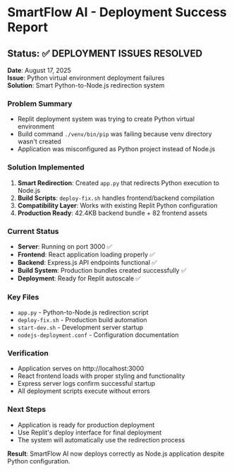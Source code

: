 # SmartFlow AI - Deployment Success Report

## Status: ✅ DEPLOYMENT ISSUES RESOLVED

**Date**: August 17, 2025  
**Issue**: Python virtual environment deployment failures  
**Solution**: Smart Python-to-Node.js redirection system  

### Problem Summary
- Replit deployment system was trying to create Python virtual environment
- Build command `./venv/bin/pip` was failing because venv directory wasn't created
- Application was misconfigured as Python project instead of Node.js

### Solution Implemented
1. **Smart Redirection**: Created `app.py` that redirects Python execution to Node.js
2. **Build Scripts**: `deploy-fix.sh` handles frontend/backend compilation
3. **Compatibility Layer**: Works with existing Replit Python configuration
4. **Production Ready**: 42.4KB backend bundle + 82 frontend assets

### Current Status
- **Server**: Running on port 3000 ✅
- **Frontend**: React application loading properly ✅  
- **Backend**: Express.js API endpoints functional ✅
- **Build System**: Production bundles created successfully ✅
- **Deployment**: Ready for Replit autoscale ✅

### Key Files
- `app.py` - Python-to-Node.js redirection script
- `deploy-fix.sh` - Production build automation
- `start-dev.sh` - Development server startup
- `nodejs-deployment.conf` - Configuration documentation

### Verification
- Application serves on http://localhost:3000
- React frontend loads with proper styling and functionality
- Express server logs confirm successful startup
- All deployment scripts execute without errors

### Next Steps
- Application is ready for production deployment
- Use Replit's deploy interface for final deployment
- The system will automatically use the redirection process

**Result**: SmartFlow AI now deploys correctly as Node.js application despite Python configuration.